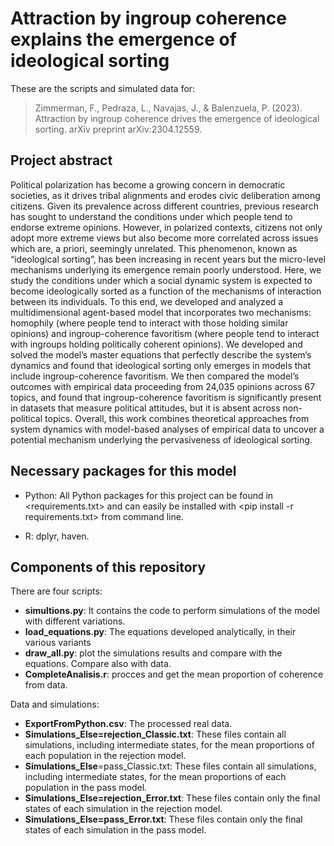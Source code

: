 # Attraction by ingroup coherence explains the emergence of ideological sorting

These are the scripts and simulated data for:

> Zimmerman, F., Pedraza, L., Navajas, J., & Balenzuela, P. (2023). Attraction by ingroup coherence drives the emergence of ideological sorting. arXiv preprint arXiv:2304.12559.

## Project abstract

Political polarization has become a growing concern in democratic societies, as it drives tribal alignments and erodes civic deliberation among citizens. Given its prevalence across different countries, previous research has sought to understand the conditions under which people tend to endorse extreme opinions. However, in polarized contexts, citizens not only adopt more extreme views but also become more correlated across issues which are, a priori, seemingly unrelated. This phenomenon, known as “ideological sorting”, has been increasing in recent years but the micro-level mechanisms underlying its emergence remain poorly understood. Here, we study the conditions under which a social dynamic system is expected to become ideologically sorted as a function of the mechanisms of interaction between its individuals. To this end, we developed and analyzed a multidimensional agent-based model that incorporates two mechanisms: homophily (where people tend to interact with those holding similar opinions) and ingroup-coherence favoritism (where people tend to interact with ingroups holding politically coherent opinions). We developed and solved the model’s master equations that perfectly describe the system’s dynamics and found that ideological sorting only emerges in models that include ingroup-coherence favoritism. We then compared the model’s outcomes with empirical data proceeding from 24,035 opinions across 67 topics, and found that ingroup-coherence favoritism is significantly present in datasets that measure political attitudes, but it is absent across non-political topics. Overall, this work combines theoretical approaches from system dynamics with model-based analyses of empirical data to uncover a potential mechanism underlying the pervasiveness of ideological sorting.


## Necessary packages for this model

* Python: All Python packages for this project can be found in <requirements.txt> and can easily be installed with <pip install -r requirements.txt> from command line.

* R: dplyr, haven.
	
## Components of this repository

There are four scripts:

* **simultions.py**: It contains the code to perform simulations of the model with different variations.
* **load_equations.py**: The equations developed analytically, in their various variants
* **draw_all.py**: plot the simulations results and compare with the equations. Compare also with data.
* **CompleteAnalisis.r**: procces and get the mean proportion of coherence from data.

Data and simulations:

* **ExportFromPython.csv**: The processed real data.
* **Simulations_Else=rejection_Classic.txt**: These files contain all simulations, including intermediate states, for the mean proportions of each population in the rejection model.
* **Simulations_Else**=pass_Classic.txt: These files contain all simulations, including intermediate states, for the mean proportions of each population in the pass model.
* **Simulations_Else=rejection_Error.txt**: These files contain only the final states of each simulation in the rejection model.
* **Simulations_Else=pass_Error.txt**: These files contain only the final states of each simulation in the pass model.